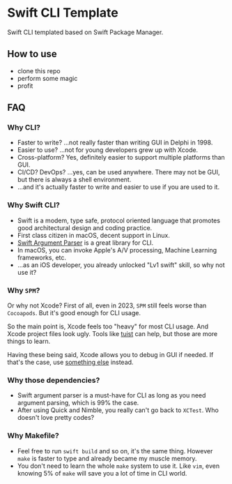 # Swift CLI Template

Swift CLI templated based on Swift Package Manager.

## How to use

- clone this repo
- perform some magic
- profit

## FAQ

### Why CLI?

- Faster to write? ...not really faster than writing GUI in Delphi in 1998.
- Easier to use? ...not for young developers grew up with Xcode.
- Cross-platform? Yes, definitely easier to support multiple platforms than GUI.
- CI/CD? DevOps? ...yes, can be used anywhere. There may not be GUI, but there is always a shell environment.
- ...and it's actually faster to write and easier to use if you are used to it.

### Why Swift CLI?

- Swift is a modem, type safe, protocol oriented language that promotes good architectural design and coding practice.
- First class citizen in macOS, decent support in Linux.
- [Swift Argument Parser](https://github.com/apple/swift-argument-parser) is a great library for CLI.
- In macOS, you can invoke Apple's A/V processing, Machine Learning frameworks, etc.
- ...as an iOS developer, you already unlocked "Lv1 swift" skill, so why not use it?

### Why `SPM`?

Or why not Xcode? First of all, even in 2023, `SPM` still feels worse than `Cocoapods`. But it's good enough for CLI usage.

So the main point is, Xcode feels too "heavy" for most CLI usage. And Xcode project files look ugly. Tools like [tuist](https://tuist.io/) can help, but those are more things to learn.

Having these being said, Xcode allows you to debug in GUI if needed. If that's the case, use [something else](https://github.com/dfreniche/SwiftCLITemplate) instead.

### Why those dependencies?

- Swift argument parser is a must-have for CLI as long as you need argument parsing, which is 99% the case.
- After using Quick and Nimble, you really can't go back to `XCTest`. Who doesn't love pretty codes?

### Why Makefile?

- Feel free to run `swift build` and so on, it's the same thing. However `make` is faster to type and already became my muscle memory.
- You don't need to learn the whole `make` system to use it. Like `vim`, even knowing 5% of `make` will save you a lot of time in CLI world.